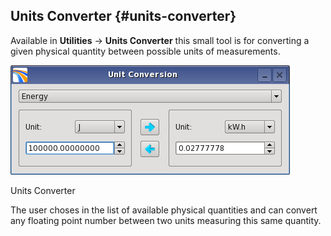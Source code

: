 ## Units Converter {#units-converter}

Available in **Utilities** → **Units Converter** this small tool is for converting a given physical quantity between possible units of measurements.

![](/assets/cusersvalentinappdatalocaltem.png)

Units Converter

The user choses in the list of available physical quantities and can convert any floating point number between two units measuring this same quantity.